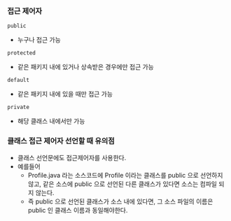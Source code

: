 ### 접근 제어자
`public`
- 누구나 접근 가능

`protected`
- 같은 패키지 내에 있거나 상속받은 경우에만 접근 가능

`default`
- 같은 패키지 내에 있을 때만 접근 가능

`private`
- 해당 클래스 내에서만 가능

### 클래스 접근 제어자 선언할 때 유의점
- 클래스 선언문에도 접근제어자를 사용한다.
- 예를들어
  - Profile.java 라는 소스코드에 Profile 이라는 클래스를 public 으로 선언하지 않고, 같은 소스에 public 으로
    선언된 다른 클래스가 있다면 소스는 컴파일 되지 않는다.
  - 즉 public 으로 선언된 클래스가 소스 내에 있다면, 그 소스 파일의 이름은 public 인 클래스 이름과 동일해야한다.